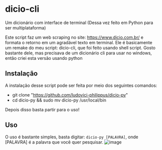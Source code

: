 # dicio-cli
Um dicionário com interface de terminal (Dessa vez feito em Python para ser multiplataforma)

Este script faz um web scraping no site: https://www.dicio.com.br/ e formata o retorno em um agradável texto em terminal. 
Ele é basicamente um remake do meu script: dicio-cli, que foi feito usando shell script. Gosto bastante dele, mas precisava de um dicionário cli para usar no windows, então criei esta versão usando python

## Instalação
A instalação desse script pode ser feita por meio dos seguintes comandos:

- git clone "https://github.com/ludovici-philippus/dicio-py"
- cd dicio-py && sudo mv dicio-py /usr/local/bin

Depois disso basta partir para o uso!

## Uso
O uso é bastante simples, basta digitar: `dicio-py [PALAVRA]`, onde [PALAVRA] é a palavra que você quer pesquisar.
![image](https://user-images.githubusercontent.com/37634205/187089622-6e827d9c-dd13-46c3-908f-0bce9a085868.png)
